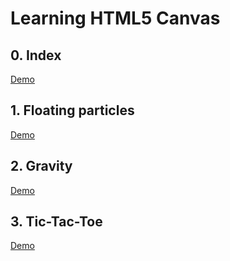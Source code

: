 # Learning HTML5 Canvas

## 0. Index
[Demo](https://stassribnyi.github.io/canvas-learning/)

## 1. Floating particles

[Demo](https://stassribnyi.github.io/canvas-learning/floating-particles/)

## 2. Gravity

[Demo](https://stassribnyi.github.io/canvas-learning/gravity/)

## 3. Tic-Tac-Toe

[Demo](https://stassribnyi.github.io/canvas-learning/tic-tac-toe/)